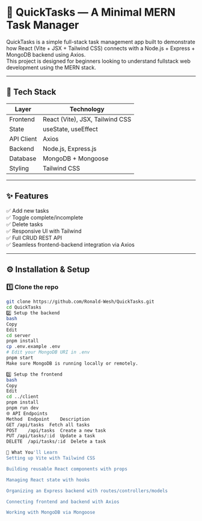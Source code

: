 # 📝 QuickTasks — A Minimal MERN Task Manager

QuickTasks is a simple full-stack task management app built to demonstrate how React (Vite + JSX + Tailwind CSS) connects with a Node.js + Express + MongoDB backend using Axios.  
This project is designed for beginners looking to understand fullstack web development using the MERN stack.

---

## 🚀 Tech Stack

| Layer      | Technology                                 |
|------------|--------------------------------------------|
| Frontend   | React (Vite), JSX, Tailwind CSS            |
| State      | useState, useEffect                        |
| API Client | Axios                                      |
| Backend    | Node.js, Express.js                        |
| Database   | MongoDB + Mongoose                         |
| Styling    | Tailwind CSS                               |

---

## ✨ Features

✅ Add new tasks  
✅ Toggle complete/incomplete  
✅ Delete tasks  
✅ Responsive UI with Tailwind  
✅ Full CRUD REST API  
✅ Seamless frontend-backend integration via Axios  

---

## ⚙️ Installation & Setup

### 1️⃣ Clone the repo

```bash
git clone https://github.com/Ronald-Wesh/QuickTasks.git
cd QuickTasks
2️⃣ Setup the backend
bash
Copy
Edit
cd server
pnpm install
cp .env.example .env
# Edit your MongoDB URI in .env
pnpm start
Make sure MongoDB is running locally or remotely.

3️⃣ Setup the frontend
bash
Copy
Edit
cd ../client
pnpm install
pnpm run dev
🌐 API Endpoints
Method	Endpoint	Description
GET	/api/tasks	Fetch all tasks
POST	/api/tasks	Create a new task
PUT	/api/tasks/:id	Update a task
DELETE	/api/tasks/:id	Delete a task

🧠 What You'll Learn
Setting up Vite with Tailwind CSS

Building reusable React components with props

Managing React state with hooks

Organizing an Express backend with routes/controllers/models

Connecting frontend and backend with Axios

Working with MongoDB via Mongoose
